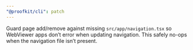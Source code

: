 ```yaml
---
"@proofkit/cli": patch
---
```


Guard page add/remove against missing `src/app/navigation.tsx` so WebViewer apps don’t error when updating navigation. This safely no-ops when the navigation file isn’t present.